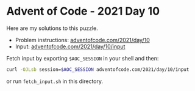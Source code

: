 # Advent of Code - 2021 Day 10
Here are my solutions to this puzzle.

* Problem instructions: [adventofcode.com/2021/day/10](https://adventofcode.com/2021/day/10)
* Input: [adventofcode.com/2021/day/10/input](https://adventofcode.com/2021/day/10/input)

Fetch input by exporting `$AOC_SESSION` in your shell and then:
```bash
curl -OJLsb session=$AOC_SESSION adventofcode.com/2021/day/10/input
```

or run `fetch_input.sh` in this directory.
